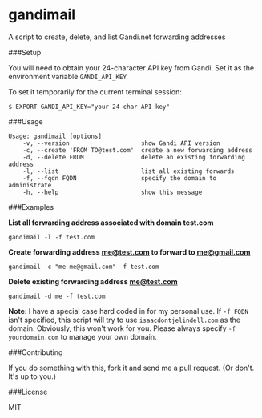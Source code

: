 gandimail
=========

A script to create, delete, and list Gandi.net forwarding addresses


###Setup

You will need to obtain your 24-character API key from Gandi. Set it as the environment variable `GANDI_API_KEY`

To set it temporarily for the current terminal session:
```
$ EXPORT GANDI_API_KEY="your 24-char API key"
```

###Usage

```
Usage: gandimail [options]
    -v, --version                    show Gandi API version
    -c, --create 'FROM TO@test.com'  create a new forwarding address
    -d, --delete FROM                delete an existing forwarding address
    -l, --list                       list all existing forwards
    -f, --fqdn FQDN                  specify the domain to administrate
    -h, --help                       show this message
```

###Examples

**List all forwarding address associated with domain test.com**
```
gandimail -l -f test.com
```

**Create forwarding address me@test.com to forward to me@gmail.com**
```
gandimail -c "me me@gmail.com" -f test.com
```

**Delete existing forwarding address me@test.com**
```
gandimail -d me -f test.com
```


**Note**: I have a special case hard coded in for my personal use. If `-f FQDN` isn't specified, this script will try to use `isaacdontjelindell.com` as the domain. Obviously, this won't work for you. Please always specify `-f yourdomain.com` to manage your own domain.


###Contributing

If you do something with this, fork it and send me a pull request. (Or don't. It's up to you.)

###License 

MIT

